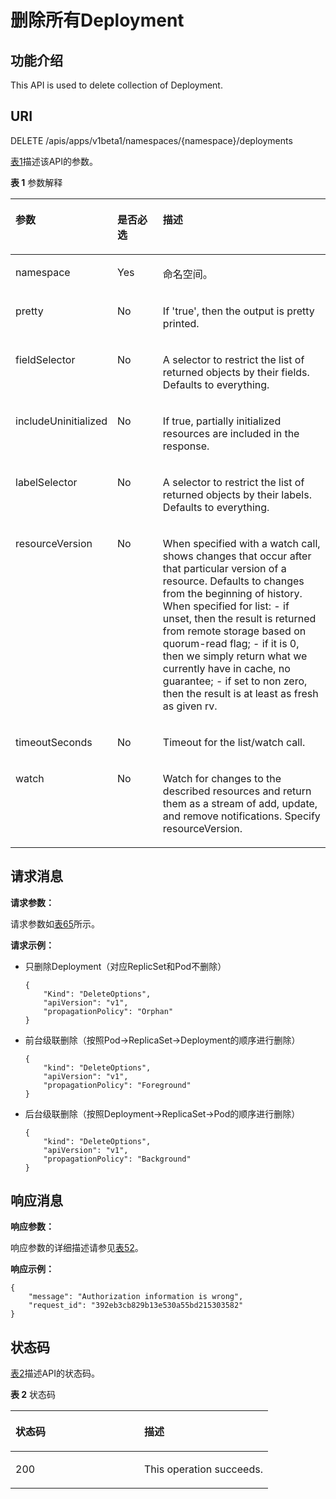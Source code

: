 # 删除所有Deployment<a name="cci_02_0028"></a>

## 功能介绍<a name="zh-cn_topic_0091433674_section58759520"></a>

This API is used to delete collection of Deployment.

## URI<a name="zh-cn_topic_0091433674_section59073635"></a>

DELETE /apis/apps/v1beta1/namespaces/\{namespace\}/deployments

[表1](#zh-cn_topic_0091433674_d0e35322)描述该API的参数。

**表 1**  参数解释

<a name="zh-cn_topic_0091433674_d0e35322"></a>
<table><thead align="left"><tr id="zh-cn_topic_0091433674_row32289194"><th class="cellrowborder" valign="top" width="22.45%" id="mcps1.2.4.1.1"><p id="zh-cn_topic_0091433674_p65652297517"><a name="zh-cn_topic_0091433674_p65652297517"></a><a name="zh-cn_topic_0091433674_p65652297517"></a>参数</p>
</th>
<th class="cellrowborder" valign="top" width="16.33%" id="mcps1.2.4.1.2"><p id="zh-cn_topic_0091433674_p165661629135114"><a name="zh-cn_topic_0091433674_p165661629135114"></a><a name="zh-cn_topic_0091433674_p165661629135114"></a>是否必选</p>
</th>
<th class="cellrowborder" valign="top" width="61.22%" id="mcps1.2.4.1.3"><p id="zh-cn_topic_0091433674_p14567629115114"><a name="zh-cn_topic_0091433674_p14567629115114"></a><a name="zh-cn_topic_0091433674_p14567629115114"></a>描述</p>
</th>
</tr>
</thead>
<tbody><tr id="zh-cn_topic_0091433674_row60766168"><td class="cellrowborder" valign="top" width="22.45%" headers="mcps1.2.4.1.1 "><p id="zh-cn_topic_0091433674_p23112558"><a name="zh-cn_topic_0091433674_p23112558"></a><a name="zh-cn_topic_0091433674_p23112558"></a>namespace</p>
</td>
<td class="cellrowborder" valign="top" width="16.33%" headers="mcps1.2.4.1.2 "><p id="zh-cn_topic_0091433674_p60177946"><a name="zh-cn_topic_0091433674_p60177946"></a><a name="zh-cn_topic_0091433674_p60177946"></a>Yes</p>
</td>
<td class="cellrowborder" valign="top" width="61.22%" headers="mcps1.2.4.1.3 "><p id="zh-cn_topic_0079615000_p8332925"><a name="zh-cn_topic_0079615000_p8332925"></a><a name="zh-cn_topic_0079615000_p8332925"></a>命名空间。</p>
</td>
</tr>
<tr id="zh-cn_topic_0091433674_row47634511"><td class="cellrowborder" valign="top" width="22.45%" headers="mcps1.2.4.1.1 "><p id="zh-cn_topic_0091433674_p33190205"><a name="zh-cn_topic_0091433674_p33190205"></a><a name="zh-cn_topic_0091433674_p33190205"></a>pretty</p>
</td>
<td class="cellrowborder" valign="top" width="16.33%" headers="mcps1.2.4.1.2 "><p id="zh-cn_topic_0091433674_p4052059"><a name="zh-cn_topic_0091433674_p4052059"></a><a name="zh-cn_topic_0091433674_p4052059"></a>No</p>
</td>
<td class="cellrowborder" valign="top" width="61.22%" headers="mcps1.2.4.1.3 "><p id="zh-cn_topic_0091433674_p59781329"><a name="zh-cn_topic_0091433674_p59781329"></a><a name="zh-cn_topic_0091433674_p59781329"></a>If 'true', then the output is pretty printed.</p>
</td>
</tr>
<tr id="zh-cn_topic_0091433674_row1161053"><td class="cellrowborder" valign="top" width="22.45%" headers="mcps1.2.4.1.1 "><p id="zh-cn_topic_0091433674_p26936459"><a name="zh-cn_topic_0091433674_p26936459"></a><a name="zh-cn_topic_0091433674_p26936459"></a>fieldSelector</p>
</td>
<td class="cellrowborder" valign="top" width="16.33%" headers="mcps1.2.4.1.2 "><p id="zh-cn_topic_0091433674_p34369574"><a name="zh-cn_topic_0091433674_p34369574"></a><a name="zh-cn_topic_0091433674_p34369574"></a>No</p>
</td>
<td class="cellrowborder" valign="top" width="61.22%" headers="mcps1.2.4.1.3 "><p id="zh-cn_topic_0091433674_p32472085"><a name="zh-cn_topic_0091433674_p32472085"></a><a name="zh-cn_topic_0091433674_p32472085"></a>A selector to restrict the list of returned objects by their fields. Defaults to everything.</p>
</td>
</tr>
<tr id="zh-cn_topic_0091433674_row23813312"><td class="cellrowborder" valign="top" width="22.45%" headers="mcps1.2.4.1.1 "><p id="zh-cn_topic_0091433674_p49830089"><a name="zh-cn_topic_0091433674_p49830089"></a><a name="zh-cn_topic_0091433674_p49830089"></a>includeUninitialized</p>
</td>
<td class="cellrowborder" valign="top" width="16.33%" headers="mcps1.2.4.1.2 "><p id="zh-cn_topic_0091433674_p9705370"><a name="zh-cn_topic_0091433674_p9705370"></a><a name="zh-cn_topic_0091433674_p9705370"></a>No</p>
</td>
<td class="cellrowborder" valign="top" width="61.22%" headers="mcps1.2.4.1.3 "><p id="zh-cn_topic_0091433674_p47937500"><a name="zh-cn_topic_0091433674_p47937500"></a><a name="zh-cn_topic_0091433674_p47937500"></a></p>
<p id="zh-cn_topic_0091433674_p28784318"><a name="zh-cn_topic_0091433674_p28784318"></a><a name="zh-cn_topic_0091433674_p28784318"></a>If true, partially initialized resources are included in the response.</p>
</td>
</tr>
<tr id="zh-cn_topic_0091433674_row57732278"><td class="cellrowborder" valign="top" width="22.45%" headers="mcps1.2.4.1.1 "><p id="zh-cn_topic_0091433674_p45802961"><a name="zh-cn_topic_0091433674_p45802961"></a><a name="zh-cn_topic_0091433674_p45802961"></a>labelSelector</p>
</td>
<td class="cellrowborder" valign="top" width="16.33%" headers="mcps1.2.4.1.2 "><p id="zh-cn_topic_0091433674_p19052373"><a name="zh-cn_topic_0091433674_p19052373"></a><a name="zh-cn_topic_0091433674_p19052373"></a>No</p>
</td>
<td class="cellrowborder" valign="top" width="61.22%" headers="mcps1.2.4.1.3 "><p id="zh-cn_topic_0091433674_p66847208"><a name="zh-cn_topic_0091433674_p66847208"></a><a name="zh-cn_topic_0091433674_p66847208"></a>A selector to restrict the list of returned objects by their labels. Defaults to everything.</p>
</td>
</tr>
<tr id="zh-cn_topic_0091433674_row64753968"><td class="cellrowborder" valign="top" width="22.45%" headers="mcps1.2.4.1.1 "><p id="zh-cn_topic_0091433674_p10580064"><a name="zh-cn_topic_0091433674_p10580064"></a><a name="zh-cn_topic_0091433674_p10580064"></a>resourceVersion</p>
</td>
<td class="cellrowborder" valign="top" width="16.33%" headers="mcps1.2.4.1.2 "><p id="zh-cn_topic_0091433674_p51678836"><a name="zh-cn_topic_0091433674_p51678836"></a><a name="zh-cn_topic_0091433674_p51678836"></a>No</p>
</td>
<td class="cellrowborder" valign="top" width="61.22%" headers="mcps1.2.4.1.3 "><p id="zh-cn_topic_0091433674_p25236181"><a name="zh-cn_topic_0091433674_p25236181"></a><a name="zh-cn_topic_0091433674_p25236181"></a>When specified with a watch call, shows changes that occur after that particular version of a resource. Defaults to changes from the beginning of history. When specified for list: - if unset, then the result is returned from remote storage based on quorum-read flag; - if it is 0, then we simply return what we currently have in cache, no guarantee; - if set to non zero, then the result is at least as fresh as given rv.</p>
</td>
</tr>
<tr id="zh-cn_topic_0091433674_row25799037"><td class="cellrowborder" valign="top" width="22.45%" headers="mcps1.2.4.1.1 "><p id="zh-cn_topic_0091433674_p9347259"><a name="zh-cn_topic_0091433674_p9347259"></a><a name="zh-cn_topic_0091433674_p9347259"></a>timeoutSeconds</p>
</td>
<td class="cellrowborder" valign="top" width="16.33%" headers="mcps1.2.4.1.2 "><p id="zh-cn_topic_0091433674_p18930554"><a name="zh-cn_topic_0091433674_p18930554"></a><a name="zh-cn_topic_0091433674_p18930554"></a>No</p>
</td>
<td class="cellrowborder" valign="top" width="61.22%" headers="mcps1.2.4.1.3 "><p id="zh-cn_topic_0091433674_p56979938"><a name="zh-cn_topic_0091433674_p56979938"></a><a name="zh-cn_topic_0091433674_p56979938"></a>Timeout for the list/watch call.</p>
</td>
</tr>
<tr id="zh-cn_topic_0091433674_row43057396"><td class="cellrowborder" valign="top" width="22.45%" headers="mcps1.2.4.1.1 "><p id="zh-cn_topic_0091433674_p65097067"><a name="zh-cn_topic_0091433674_p65097067"></a><a name="zh-cn_topic_0091433674_p65097067"></a>watch</p>
</td>
<td class="cellrowborder" valign="top" width="16.33%" headers="mcps1.2.4.1.2 "><p id="zh-cn_topic_0091433674_p38371103"><a name="zh-cn_topic_0091433674_p38371103"></a><a name="zh-cn_topic_0091433674_p38371103"></a>No</p>
</td>
<td class="cellrowborder" valign="top" width="61.22%" headers="mcps1.2.4.1.3 "><p id="zh-cn_topic_0091433674_p21051639"><a name="zh-cn_topic_0091433674_p21051639"></a><a name="zh-cn_topic_0091433674_p21051639"></a>Watch for changes to the described resources and return them as a stream of add, update, and remove notifications. Specify resourceVersion.</p>
</td>
</tr>
</tbody>
</table>

## 请求消息<a name="zh-cn_topic_0091433674_section61900675"></a>

**请求参数：**

请求参数如[表65](数据结构.md#zh-cn_topic_0091433700_d0e41006)所示。

**请求示例：**

-   只删除Deployment（对应ReplicSet和Pod不删除）

    ```
    {
        "Kind": "DeleteOptions",
        "apiVersion": "v1",
        "propagationPolicy": "Orphan"
    }
    ```

-   前台级联删除（按照Pod-\>ReplicaSet-\>Deployment的顺序进行删除）

    ```
    {
        "kind": "DeleteOptions",
        "apiVersion": "v1",
        "propagationPolicy": "Foreground"
    }
    ```

-   后台级联删除（按照Deployment-\>ReplicaSet-\>Pod的顺序进行删除）

    ```
    {
        "kind": "DeleteOptions",
        "apiVersion": "v1",
        "propagationPolicy": "Background"
    }
    ```


## 响应消息<a name="zh-cn_topic_0091433674_section20235168"></a>

**响应参数：**

响应参数的详细描述请参见[表52](响应数据结构（OLD-VERSIONS）.md#table37251757105918)。

**响应示例：**

```
{
    "message": "Authorization information is wrong", 
    "request_id": "392eb3cb829b13e530a55bd215303582"
}
```

## 状态码<a name="zh-cn_topic_0091433674_section47898787"></a>

[表2](#zh-cn_topic_0091433674_d0e35450)描述API的状态码。

**表 2**  状态码

<a name="zh-cn_topic_0091433674_d0e35450"></a>
<table><thead align="left"><tr id="zh-cn_topic_0091433674_row7535426"><th class="cellrowborder" valign="top" width="50%" id="mcps1.2.3.1.1"><p id="zh-cn_topic_0091433674_p6389758"><a name="zh-cn_topic_0091433674_p6389758"></a><a name="zh-cn_topic_0091433674_p6389758"></a>状态码</p>
</th>
<th class="cellrowborder" valign="top" width="50%" id="mcps1.2.3.1.2"><p id="zh-cn_topic_0091433674_p47808350"><a name="zh-cn_topic_0091433674_p47808350"></a><a name="zh-cn_topic_0091433674_p47808350"></a>描述</p>
</th>
</tr>
</thead>
<tbody><tr id="zh-cn_topic_0091433674_row47271114"><td class="cellrowborder" valign="top" width="50%" headers="mcps1.2.3.1.1 "><p id="zh-cn_topic_0091433674_p3755051"><a name="zh-cn_topic_0091433674_p3755051"></a><a name="zh-cn_topic_0091433674_p3755051"></a>200</p>
</td>
<td class="cellrowborder" valign="top" width="50%" headers="mcps1.2.3.1.2 "><p id="zh-cn_topic_0091433681_p21206673"><a name="zh-cn_topic_0091433681_p21206673"></a><a name="zh-cn_topic_0091433681_p21206673"></a>This operation succeeds.</p>
</td>
</tr>
</tbody>
</table>

